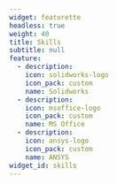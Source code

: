 ```yaml
---
widget: featurette
headless: true
weight: 40
title: Skills
subtitle: null
feature:
  - description: 
    icon: solidworks-logo
    icon_pack: custom
    name: Solidworks
  - description: 
    icon: msoffice-logo
    icon_pack: custom
    name: MS Office
  - description: 
    icon: ansys-logo
    icon_pack: custom
    name: ANSYS
widget_id: skills
---
```

